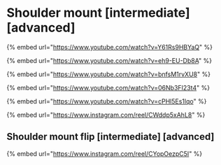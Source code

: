 # Shoulder mount \[intermediate] \[advanced]

{% embed url="https://www.youtube.com/watch?v=Y61Rs9HBYaQ" %}

{% embed url="https://www.youtube.com/watch?v=eh9-EU-Db8A" %}

{% embed url="https://www.youtube.com/watch?v=bnfsM1rvXU8" %}

{% embed url="https://www.youtube.com/watch?v=06Nb3FI23t4" %}

{% embed url="https://www.youtube.com/watch?v=cPHl5Es1lqo" %}

{% embed url="https://www.instagram.com/reel/CWddp5xAhL8" %}

## Shoulder mount flip \[intermediate] \[advanced]

{% embed url="https://www.instagram.com/reel/CYopOezpC5I" %}
